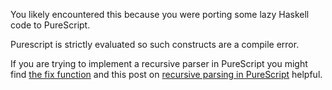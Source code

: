 You likely encountered this because you were porting some lazy Haskell code to PureScript.

Purescript is strictly evaluated so such constructs are a compile error.

If you are trying to implement a recursive parser in PureScript you might find 
[the fix function](http://pursuit.purescript.org/packages/purescript-string-parsers/0.6.3/docs/Text.Parsing.StringParser.Combinators#v:fix) and this post on
[recursive parsing in PureScript](https://github.com/Thimoteus/SandScript/wiki/2.-Parsing-recursively) helpful.
